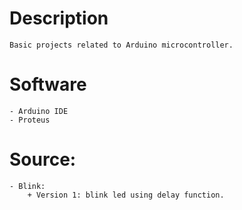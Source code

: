 # Description
    Basic projects related to Arduino microcontroller.

# Software
    - Arduino IDE
    - Proteus
    
# Source: 
    - Blink: 
        + Version 1: blink led using delay function.  